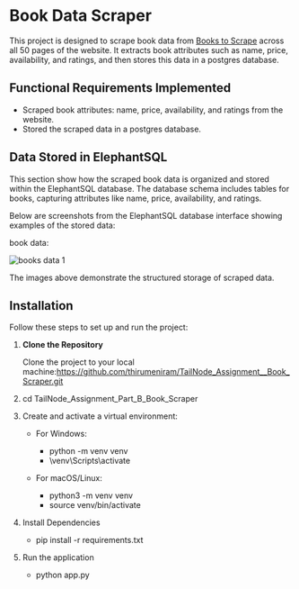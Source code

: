 # Book Data Scraper

This project is designed to scrape book data from [Books to Scrape](http://books.toscrape.com) across all 50 pages of the website. It extracts book attributes such as name, price, availability, and ratings, and then stores this data in a postgres database. 

## Functional Requirements Implemented

- Scraped book attributes: name, price, availability, and ratings from the website.
- Stored the scraped data in a postgres database.

## Data Stored in ElephantSQL

This section show how the scraped book data is organized and stored within the ElephantSQL database. The database schema includes tables for books, capturing attributes like name, price, availability, and ratings.

Below are screenshots from the ElephantSQL database interface showing examples of the stored data:

book data:

![books data 1](https://github.com/thirumeniram/TailNode_Assignment__Book_Scraper/assets/66516937/6f405498-e6ae-43c2-baea-ced75aa1b7fa)

The images above demonstrate the structured storage of scraped data.


## Installation

Follow these steps to set up and run the project:

1. **Clone the Repository**
   
    Clone the project to your local machine:https://github.com/thirumeniram/TailNode_Assignment__Book_Scraper.git
  
2. cd TailNode_Assignment_Part_B_Book_Scraper

3. Create and activate a virtual environment:
   - For Windows:
     - python -m venv venv
     - \venv\Scripts\activate
       
   - For macOS/Linux:
     - python3 -m venv venv
     - source venv/bin/activate
       
4. Install Dependencies
    - pip install -r requirements.txt
   
5. Run the application
    - python app.py
